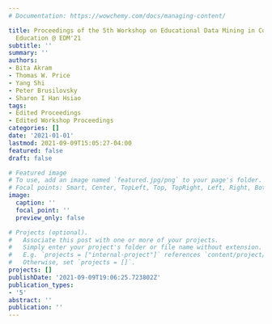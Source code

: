 ```yaml
---
# Documentation: https://wowchemy.com/docs/managing-content/

title: Proceedings of the 5th Workshop on Educational Data Mining in Computer Science
  Education @ EDM'21
subtitle: ''
summary: ''
authors:
- Bita Akram
- Thomas W. Price
- Yang Shi
- Peter Brusilovsky
- Sharon I Han Hsiao
tags:
- Edited Proceedings
- Edited Workshop Proceedings
categories: []
date: '2021-01-01'
lastmod: 2021-09-09T15:05:27-04:00
featured: false
draft: false

# Featured image
# To use, add an image named `featured.jpg/png` to your page's folder.
# Focal points: Smart, Center, TopLeft, Top, TopRight, Left, Right, BottomLeft, Bottom, BottomRight.
image:
  caption: ''
  focal_point: ''
  preview_only: false

# Projects (optional).
#   Associate this post with one or more of your projects.
#   Simply enter your project's folder or file name without extension.
#   E.g. `projects = ["internal-project"]` references `content/project/deep-learning/index.md`.
#   Otherwise, set `projects = []`.
projects: []
publishDate: '2021-09-09T19:06:25.723802Z'
publication_types:
- '5'
abstract: ''
publication: ''
---
```

